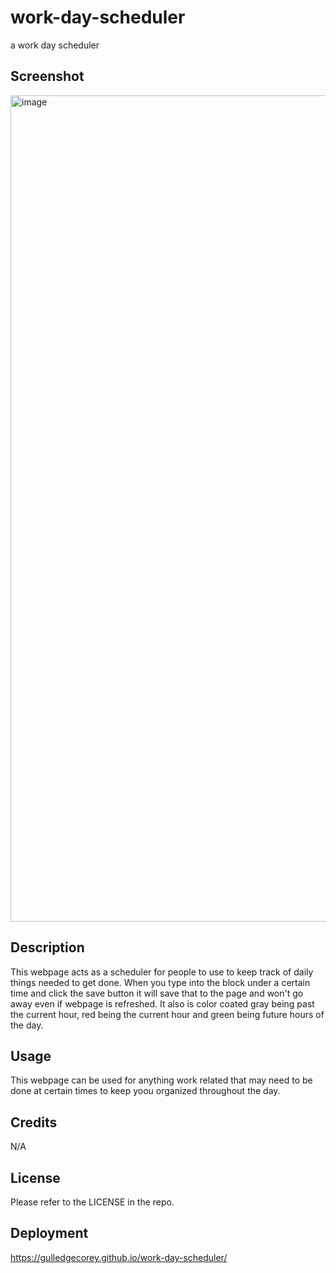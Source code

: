 # work-day-scheduler
a work day scheduler
## Screenshot
<img width="1322" alt="image" src="https://github.com/gulledgecorey/work-day-scheduler/assets/130395149/f857d7a2-99b7-4087-a082-203c4909b6bc">

## Description

This webpage acts as a scheduler for people to use to keep track of daily things needed to get done. When you type into the block under a certain time and click the save button it will save that to the page and won't go away even if webpage is refreshed. It also is color coated gray being past the current hour, red being the current hour and green being future hours of the day.

## Usage

This webpage can be used for anything work related that may need to be done at certain times to keep yoou organized throughout the day.

## Credits

N/A

## License

Please refer to the LICENSE in the repo.

## Deployment

https://gulledgecorey.github.io/work-day-scheduler/

